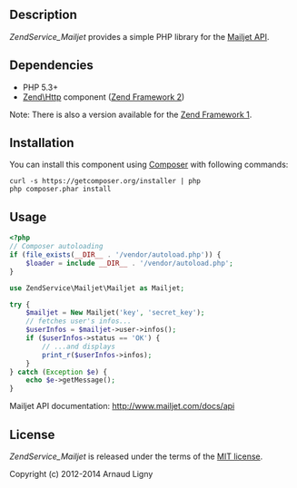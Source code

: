 Description
-----------

*ZendService_Mailjet* provides a simple PHP library for the [Mailjet API](http://www.mailjet.com/docs/api).


Dependencies
------------

* PHP 5.3+
* [Zend\Http](https://github.com/zendframework/Component_ZendHttp) component ([Zend Framework 2](https://github.com/zendframework/zf2))

Note: There is also a version available for the [Zend Framework 1](https://github.com/Narno/ZendService_Mailjet/tree/zf1).


Installation
------------

You can install this component using [Composer](https://getcomposer.org/) with following commands:

    curl -s https://getcomposer.org/installer | php
    php composer.phar install


Usage
-----

```php
<?php
// Composer autoloading
if (file_exists(__DIR__ . '/vendor/autoload.php')) {
    $loader = include __DIR__ . '/vendor/autoload.php';
}

use ZendService\Mailjet\Mailjet as Mailjet;

try {
    $mailjet = New Mailjet('key', 'secret_key');
    // fetches user's infos...
    $userInfos = $mailjet->user->infos();
    if ($userInfos->status == 'OK') {
        // ...and displays
        print_r($userInfos->infos);
    }
} catch (Exception $e) {
    echo $e->getMessage();
}
```

Mailjet API documentation: http://www.mailjet.com/docs/api


License
----------

*ZendService_Mailjet* is released under the terms of the [MIT license](http://opensource.org/licenses/MIT).

Copyright (c) 2012-2014 Arnaud Ligny
